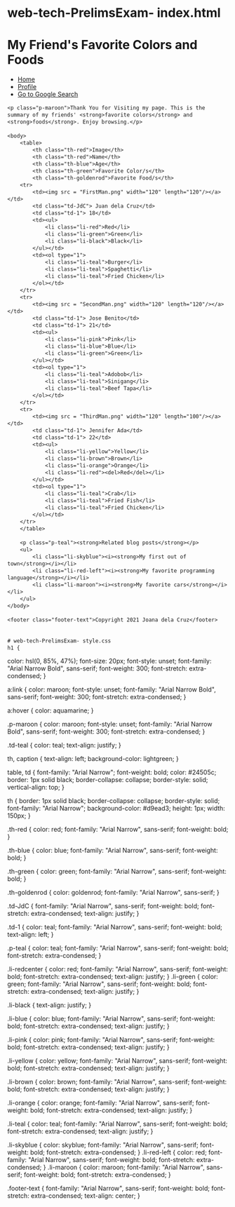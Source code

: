# web-tech-PrelimsExam- index.html
<DOCTYPE html>
    <html lang="em"></html>
    <head>
        <title>My Friend's Favorite Colors and Foods</title>
        <link href= "assets/style.css" rel="stylesheet"/>
    </head>
    <h1><strong>My Friend's Favorite Colors and Foods</strong></h1>
     <ul>
        <li><a href="#">Home</a></li>
        <li><a href="#">Profile</a></li>
        <li><a href="https://www.google.com/">Go to Google Search</a></li>
    </ul>
   

    <p class="p-maroon">Thank You for Visiting my page. This is the summary of my friends' <strong>favorite colors</strong> and <strong>foods</strong>. Enjoy browsing.</p>

    <body>
        <table>
            <th class="th-red">Image</th>
            <th class="th-red">Name</th>
            <th class="th-blue">Age</th>
            <th class="th-green">Favorite Color/s</th>
            <th class="th-goldenrod">Favorite Food/s</th>
        <tr>
            <td><img src = "FirstMan.png" width="120" length="120"/></a></td>
            <td class="td-JdC"> Juan dela Cruz</td>
            <td class="td-1"> 18</td>
            <td><ul>
                <li class="li-red">Red</li>
                <li class="li-green">Green</li>
                <li class="li-black">Black</li>
            </ul></td>
            <td><ol type="1">
                <li class="li-teal">Burger</li>
                <li class="li-teal">Spaghetti</li>
                <li class="li-teal">Fried Chicken</li>
            </ol></td>
        </tr>
        <tr>
            <td><img src = "SecondMan.png" width="120" length="120"/></a></td>
            <td class="td-1"> Jose Benito</td>
            <td class="td-1"> 21</td>
            <td><ul>
                <li class="li-pink">Pink</li>
                <li class="li-blue">Blue</li>
                <li class="li-green">Green</li>
            </ul></td>
            <td><ol type="1">
                <li class="li-teal">Adobob</li>
                <li class="li-teal">Sinigang</li>
                <li class="li-teal">Beef Tapa</li>
            </ol></td>
        </tr>
        <tr>
            <td><img src = "ThirdMan.png" width="120" length="100"/></a></td>
            <td class="td-1"> Jennifer Ada</td>
            <td class="td-1"> 22</td>
            <td><ul>
                <li class="li-yellow">Yellow</li>
                <li class="li-brown">Brown</li>
                <li class="li-orange">Orange</li>
                <li class="li-red"><del>Red</del></li>
            </ul></td>
            <td><ol type="1">
                <li class="li-teal">Crab</li>
                <li class="li-teal">Fried Fish</li>
                <li class="li-teal">Fried Chicken</li>
            </ol></td>
        </tr>
        </table>

        <p class="p-teal"><strong>Related blog posts</strong></p>
        <ul>
            <li class="li-skyblue"><i><strong>My first out of town</strong></i></li>
            <li class="li-red-left"><i><strong>My favorite programming language</strong></i></li>
            <li class="li-maroon"><i><strong>My favorite cars</strong></i></li>
        </ul>
    </body>

    <footer class="footer-text">Copyright 2021 Joana dela Cruz</footer>
    
    
    # web-tech-PrelimsExam- style.css
    h1 {
  color: hsl(0, 85%, 47%);
  font-size: 20px;
  font-style: unset;
  font-family: "Arial Narrow Bold", sans-serif;
  font-weight: 300;
  font-stretch: extra-condensed;
}

a:link {
  color: maroon;
  font-style: unset;
  font-family: "Arial Narrow Bold", sans-serif;
  font-weight: 300;
  font-stretch: extra-condensed;
}

a:hover {
  color: aquamarine;
}

.p-maroon {
  color: maroon;
  font-style: unset;
  font-family: "Arial Narrow Bold", sans-serif;
  font-weight: 300;
  font-stretch: extra-condensed;
}

.td-teal {
  color: teal;
  text-align: justify;
}

th,
caption {
  text-align: left;
  background-color: lightgreen;
}

table,
td {
  font-family: "Arial Narrow";
  font-weight: bold;
  color: #24505c;
  border: 1px solid black;
  border-collapse: collapse;
  border-style: solid;
  vertical-align: top;
}

th {
  border: 1px solid black;
  border-collapse: collapse;
  border-style: solid;
  font-family: "Arial Narrow";
  background-color: #d9ead3;
  height: 1px;
  width: 150px;
}

.th-red {
  color: red;
  font-family: "Arial Narrow", sans-serif;
  font-weight: bold;
}

.th-blue {
  color: blue;
  font-family: "Arial Narrow", sans-serif;
  font-weight: bold;
}

.th-green {
  color: green;
  font-family: "Arial Narrow", sans-serif;
  font-weight: bold;
}

.th-goldenrod {
  color: goldenrod;
  font-family: "Arial Narrow", sans-serif;
}

.td-JdC {
  font-family: "Arial Narrow", sans-serif;
  font-weight: bold;
  font-stretch: extra-condensed;
  text-align: justify;
}

.td-1 {
  color: teal;
  font-family: "Arial Narrow", sans-serif;
  font-weight: bold;
  text-align: left;
}

.p-teal {
  color: teal;
  font-family: "Arial Narrow", sans-serif;
  font-weight: bold;
  font-stretch: extra-condensed;
}

.li-redcenter {
  color: red;
  font-family: "Arial Narrow", sans-serif;
  font-weight: bold;
  font-stretch: extra-condensed;
  text-align: justify;
}
.li-green {
  color: green;
  font-family: "Arial Narrow", sans-serif;
  font-weight: bold;
  font-stretch: extra-condensed;
  text-align: justify;
}

.li-black {
  text-align: justify;
}

.li-blue {
  color: blue;
  font-family: "Arial Narrow", sans-serif;
  font-weight: bold;
  font-stretch: extra-condensed;
  text-align: justify;
}

.li-pink {
  color: pink;
  font-family: "Arial Narrow", sans-serif;
  font-weight: bold;
  font-stretch: extra-condensed;
  text-align: justify;
}

.li-yellow {
  color: yellow;
  font-family: "Arial Narrow", sans-serif;
  font-weight: bold;
  font-stretch: extra-condensed;
  text-align: justify;
}

.li-brown {
  color: brown;
  font-family: "Arial Narrow", sans-serif;
  font-weight: bold;
  font-stretch: extra-condensed;
  text-align: justify;
}

.li-orange {
  color: orange;
  font-family: "Arial Narrow", sans-serif;
  font-weight: bold;
  font-stretch: extra-condensed;
  text-align: justify;
}

.li-teal {
  color: teal;
  font-family: "Arial Narrow", sans-serif;
  font-weight: bold;
  font-stretch: extra-condensed;
  text-align: justify;
}

.li-skyblue {
  color: skyblue;
  font-family: "Arial Narrow", sans-serif;
  font-weight: bold;
  font-stretch: extra-condensed;
}
.li-red-left {
  color: red;
  font-family: "Arial Narrow", sans-serif;
  font-weight: bold;
  font-stretch: extra-condensed;
}
.li-maroon {
  color: maroon;
  font-family: "Arial Narrow", sans-serif;
  font-weight: bold;
  font-stretch: extra-condensed;
}

.footer-text {
  font-family: "Arial Narrow", sans-serif;
  font-weight: bold;
  font-stretch: extra-condensed;
  text-align: center;
}

    
